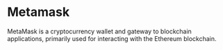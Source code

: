 # Metamask
MetaMask is a cryptocurrency wallet and gateway to blockchain applications, primarily used for interacting with the Ethereum blockchain.
